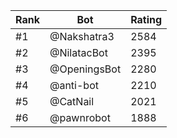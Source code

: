 Rank|Bot|Rating
---|---|---
#1|@Nakshatra3|2584
#2|@NilatacBot|2395
#3|@OpeningsBot|2280
#4|@anti-bot|2210
#5|@CatNail|2021
#6|@pawnrobot|1888
